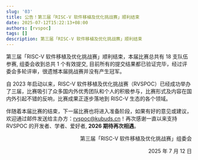 ```yaml
---
slug: '03'
title: 公告！第三届「RISC-V 软件移植及优化挑战赛」顺利结束
date: 2025-07-12T15:22:13+08:00
authors: [rvspoc]
tags: []
description: 第三届「RISC-V 软件移植及优化挑战赛」顺利结束
---
```


第三届「RISC-V 软件移植及优化挑战赛」顺利结束，本届比赛总共有 18 支队伍参赛, 组委会收到总共 1 个有效提交, 目前所有的提交结果都已验证完毕，经过评委会多轮评审，很遗憾本届挑战赛并没有产生冠军。

自 2023 年启动以来，RISC-V 软件移植及优化挑战赛（RVSPOC）已经成功举办了三届，比赛吸引了众多国内外优秀团队和个人的积极参与，比赛形式及内容在国内外引起不错的反响，比赛成果正逐步落地到 RISC-V 生态的各个领域。

伴随着本届比赛的结束，下一届比赛也将进入准备阶段，如果有好的意见或建议，欢迎通过邮件发送给主办方：rvspoc@kubuds.cn！再次感谢一直以来支持 RVSPOC 的开发者、学者、爱好者, **2026 期待再次相遇**。

<p align="right">第三届「RISC-V 软件移植及优化挑战赛」组委会</p>
<p align="right">2025 年 7 月 12 日</p>

